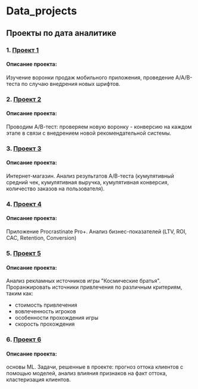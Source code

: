 # Data_projects
## Проекты по дата аналитике

### 1. [Проект 1](https://github.com/SergeiNitkin/Data_projects/blob/main/Projects/Project_1.ipynb)
#### Описание проекта:
Изучение воронки продаж мобильного приложения, проведение А/А/В-теста по случаю внедрения новых шрифтов.
### 2. [Проект 2](https://github.com/SergeiNitkin/Data_projects/blob/main/Projects/Project_2.ipynb)
#### Описание проекта:
Проводим А/В-тест: проверяем новую воронку - конверсию на каждом этапе в связи с внедрением новой рекомендательной системы.
### 3. [Проект 3](https://github.com/SergeiNitkin/Data_projects/blob/main/Projects/Project_3.ipynb)
#### Описание проекта:
Интернет-магазин. Анализ результатов А/В-теста (кумулятивный средний чек, кумулятивная выручка, кумулятивная конверсия, количество заказов на пользователя).
### 4. [Проект 4](https://github.com/SergeiNitkin/Data_projects/blob/main/Projects/Project_4.ipynb)
#### Описание проекта:
Приложение Procrastinate Pro+. Анализ бизнес-показателей (LTV, ROI, CAC, Retention, Conversion)
### 5. [Проект 5](https://github.com/SergeiNitkin/Data_projects/blob/main/Projects/Project_5.ipynb)
#### Описание проекта:
Анализ рекламных источников игры "Космические братья". 
Проранжировать источники привлечения по различным критериям, таким как:
- стоимость привлечения
- вовлеченность игроков
- особенности прохождения игры
- скорость прохождения
### 6. [Проект 6](https://github.com/SergeiNitkin/Data_projects/blob/main/Projects/Project_6.ipynb)
#### Описание проекта:
основы ML. Задачи, решенные в проекте: прогноз оттока клиентов с помощью моделей, анализ влияния признаков на факт оттока, кластеризация клиентов.
